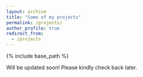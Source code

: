 ```yaml
---
layout: archive
title: "Some of my projects"
permalink: /projects/
author_profile: true
redirect_from:
  - /projects
---
```


{% include base_path %}

Will be updated soon! Please kindly check back later.